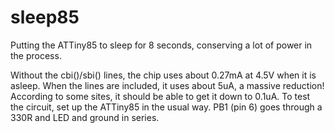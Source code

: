 # sleep85

Putting the ATTiny85 to sleep for 8 seconds, conserving a lot of power in the process.

Without the cbi()/sbi() lines, the chip uses about 0.27mA at 4.5V when it is asleep. When the lines are included, it uses about 5uA, a massive reduction! According to some sites, it should be able to get it down to 0.1uA.
To test the circuit, set up the ATTiny85 in the usual way. PB1 (pin 6) goes through a 330R and LED and ground in series. 